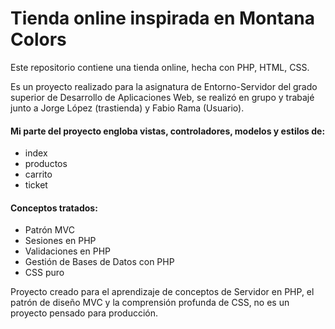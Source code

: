 # Tienda online inspirada en Montana Colors
Este repositorio contiene una tienda online, hecha con PHP, HTML, CSS.

Es un proyecto realizado para la asignatura de Entorno-Servidor del grado superior de Desarrollo de Aplicaciones Web, se realizó en grupo y trabajé junto a Jorge López (trastienda) y Fabio Rama (Usuario).

#### Mi parte del proyecto engloba vistas, controladores, modelos y estilos de: 
  - index
  - productos
  - carrito
  - ticket

#### Conceptos tratados:
  - Patrón MVC
  - Sesiones en PHP
  - Validaciones en PHP
  - Gestión de Bases de Datos con PHP
  - CSS puro

Proyecto creado para el aprendizaje de conceptos de Servidor en PHP, el patrón de diseño MVC y la comprensión profunda de CSS, no es un proyecto pensado para producción.
